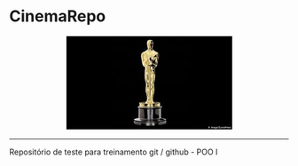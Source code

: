 # CinemaRepo

<p align="center">
  <img src="osca.jpeg">
</p>
<hr>
<p>
  Repositório de teste para treinamento git / github - POO I
</p>
